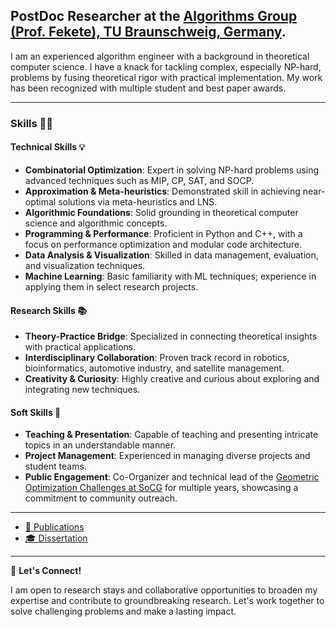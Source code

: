 **PostDoc Researcher at the [Algorithms Group (Prof. Fekete), TU Braunschweig, Germany](https://www.ibr.cs.tu-bs.de/alg/).**
---

I am an experienced algorithm engineer with a background in theoretical computer science.
I have a knack for tackling complex, especially NP-hard, problems by fusing theoretical rigor with practical implementation.
My work has been recognized with multiple student and best paper awards.

---

### Skills 👩‍💻

#### Technical Skills 💡
- **Combinatorial Optimization**: Expert in solving NP-hard problems using advanced techniques such as MIP, CP, SAT, and SOCP.
- **Approximation & Meta-heuristics**: Demonstrated skill in achieving near-optimal solutions via meta-heuristics and LNS.
- **Algorithmic Foundations**: Solid grounding in theoretical computer science and algorithmic concepts.
- **Programming & Performance**: Proficient in Python and C++, with a focus on performance optimization and modular code architecture.
- **Data Analysis & Visualization**: Skilled in data management, evaluation, and visualization techniques.
- **Machine Learning**: Basic familiarity with ML techniques; experience in applying them in select research projects.

#### Research Skills 📚
- **Theory-Practice Bridge**: Specialized in connecting theoretical insights with practical applications.
- **Interdisciplinary Collaboration**: Proven track record in robotics, bioinformatics, automotive industry, and satellite management.
- **Creativity & Curiosity**: Highly creative and curious about exploring and integrating new techniques.

#### Soft Skills 🤝
- **Teaching & Presentation**: Capable of teaching and presenting intricate topics in an understandable manner.
- **Project Management**: Experienced in managing diverse projects and student teams.
- **Public Engagement**: Co-Organizer and technical lead of the [Geometric Optimization Challenges at SoCG](https://cgshop.ibr.cs.tu-bs.de/) for multiple years, showcasing a commitment to community outreach.

---

- [📖 Publications](https://scholar.google.de/citations?user=rZ4784MAAAAJ&hl=en)
- [🎓 Dissertation](https://krupke.cc/assets/pdf/dissertation_veroeffentlichung.pdf)

---

🤝 **Let's Connect!**

I am open to research stays and collaborative opportunities to broaden my expertise and contribute to groundbreaking research. Let's work together to solve challenging problems and make a lasting impact.

